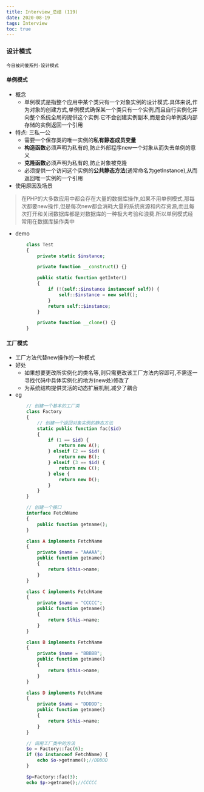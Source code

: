 ```yaml
---
title: Interview_总结 (119)
date: 2020-08-19
tags: Interview
toc: true
---
```


### 设计模式
    今日被问傻系列-设计模式

<!-- more -->

#### 单例模式
- 概念
    * 单例模式是指整个应用中某个类只有一个对象实例的设计模式.具体来说,作为对象的创建方式,单例模式确保某一个类只有一个实例,而且自行实例化并向整个系统全局的提供这个实例.它不会创建实例副本,而是会向单例类内部存储的实例返回一个引用
- 特点: 三私一公
    * 需要一个保存类的唯一实例的**私有静态成员变量**
    * **构造函数**必须声明为私有的,防止外部程序new一个对象从而失去单例的意义
    * **克隆函数**必须声明为私有的,防止对象被克隆
    * 必须提供一个访问这个实例的**公共静态方法**(通常命名为getInstance),从而返回唯一实例的一个引用
- 使用原因及场景
> 在PHP的大多数应用中都会存在大量的数据库操作,如果不用单例模式,那每次都要new操作,但是每次new都会消耗大量的系统资源和内存资源,而且每次打开和关闭数据库都是对数据库的一种极大考验和浪费.所以单例模式经常用在数据库操作类中
- demo
    ```php
        class Test
        {
            private static $instance;

            private function __construct() {}

            public static function getInter()
            {
                if (!(self::$instance instanceof self)) {
                    self::$instance = new self();
                }
                return self::$instance;
            }

            private function __clone() {}
        }
    ```

#### 工厂模式
- 工厂方法代替new操作的一种模式
- 好处
    * 如果想要更改所实例化的类名等,则只需更改该工厂方法内容即可,不需逐一寻找代码中具体实例化的地方(new处)修改了
    * 为系统结构提供灵活的动态扩展机制,减少了耦合
- eg
    ```php
        // 创建一个基本的工厂类
        class Factory 
        {
            // 创建一个返回对象实例的静态方法
            static public function fac($id)
            {
                if (1 == $id) {
                    return new A();
                } elseif (2 == $id) {
                    return new B();
                } elseif (3 == $id) {
                    return new C();
                } else {
                    return new D();
                }   
            }
        }

        // 创建一个接口
        interface FetchName 
        {
            public function getname();
        }

        class A implements FetchName
        {
            private $name = "AAAAA";
            public function getname()
            { 
                return $this->name; 
            }
        }

        class C implements FetchName
        {
            private $name = "CCCCC";
            public function getname()
            { 
                return $this->name; 
            }
        }

        class B implements FetchName
        {
            private $name = "BBBBB";
            public function getname()
            { 
                return $this->name; 
            }
        }

        class D implements FetchName
        {
            private $name = "DDDDD";
            public function getname()
            { 
                return $this->name; 
            }
        }

        // 调用工厂类中的方法
        $o = Factory::fac(6);
        if ($o instanceof FetchName) {
            echo $o->getname();//DDDDD
        }

        $p=Factory::fac(3);
        echo $p->getname();//CCCCC
    ```



